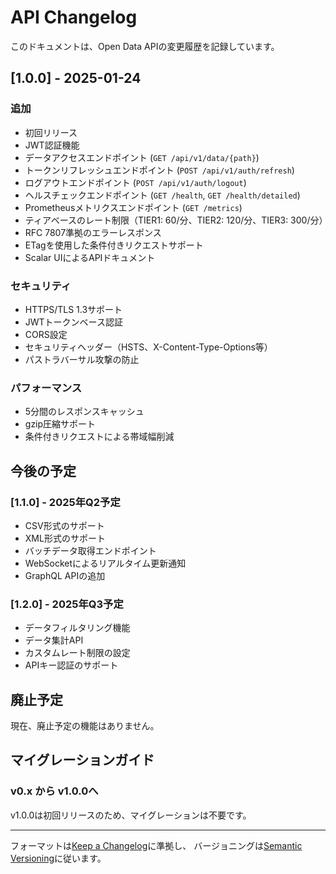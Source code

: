 # API Changelog

このドキュメントは、Open Data APIの変更履歴を記録しています。

## [1.0.0] - 2025-01-24

### 追加
- 初回リリース
- JWT認証機能
- データアクセスエンドポイント (`GET /api/v1/data/{path}`)
- トークンリフレッシュエンドポイント (`POST /api/v1/auth/refresh`)
- ログアウトエンドポイント (`POST /api/v1/auth/logout`)
- ヘルスチェックエンドポイント (`GET /health`, `GET /health/detailed`)
- Prometheusメトリクスエンドポイント (`GET /metrics`)
- ティアベースのレート制限（TIER1: 60/分、TIER2: 120/分、TIER3: 300/分）
- RFC 7807準拠のエラーレスポンス
- ETagを使用した条件付きリクエストサポート
- Scalar UIによるAPIドキュメント

### セキュリティ
- HTTPS/TLS 1.3サポート
- JWTトークンベース認証
- CORS設定
- セキュリティヘッダー（HSTS、X-Content-Type-Options等）
- パストラバーサル攻撃の防止

### パフォーマンス
- 5分間のレスポンスキャッシュ
- gzip圧縮サポート
- 条件付きリクエストによる帯域幅削減

## 今後の予定

### [1.1.0] - 2025年Q2予定
- CSV形式のサポート
- XML形式のサポート
- バッチデータ取得エンドポイント
- WebSocketによるリアルタイム更新通知
- GraphQL APIの追加

### [1.2.0] - 2025年Q3予定
- データフィルタリング機能
- データ集計API
- カスタムレート制限の設定
- APIキー認証のサポート

## 廃止予定

現在、廃止予定の機能はありません。

## マイグレーションガイド

### v0.x から v1.0.0へ

v1.0.0は初回リリースのため、マイグレーションは不要です。

---

フォーマットは[Keep a Changelog](https://keepachangelog.com/ja/1.0.0/)に準拠し、
バージョニングは[Semantic Versioning](https://semver.org/lang/ja/)に従います。